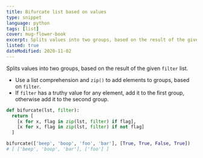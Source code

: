 ```yaml
---
title: Bifurcate list based on values
type: snippet
language: python
tags: [list]
cover: mug-flower-book
excerpt: Splits values into two groups, based on the result of the given `filter` list.
listed: true
dateModified: 2020-11-02
---
```


Splits values into two groups, based on the result of the given `filter` list.

- Use a list comprehension and `zip()` to add elements to groups, based on `filter`.
- If `filter` has a truthy value for any element, add it to the first group, otherwise add it to the second group.

```py
def bifurcate(lst, filter):
  return [
    [x for x, flag in zip(lst, filter) if flag],
    [x for x, flag in zip(lst, filter) if not flag]
  ]

bifurcate(['beep', 'boop', 'foo', 'bar'], [True, True, False, True])
# [ ['beep', 'boop', 'bar'], ['foo'] ]
```
